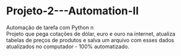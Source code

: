 # Projeto-2---Automation-II
Automação de tarefa com Python n\
Projeto que pega cotações de dólar, euro e ouro na internet, atualiza tabelas de preços de produtos e salva um arquivo com esses dados atualizados no computador - 100% automatizado.  
